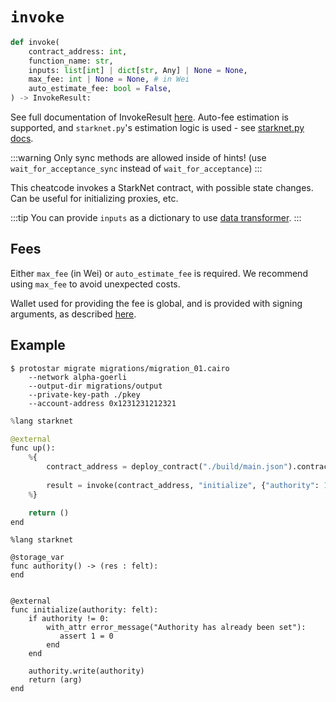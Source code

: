 # `invoke`

```python
def invoke(
    contract_address: int,
    function_name: str,
    inputs: list[int] | dict[str, Any] | None = None,
    max_fee: int | None = None, # in Wei
    auto_estimate_fee: bool = False,
) -> InvokeResult:
```
See full documentation of InvokeResult [here](https://starknetpy.readthedocs.io/en/latest/contract.html#starknet_py.contract.InvokeResult).
Auto-fee estimation is supported, and `starknet.py`'s estimation logic is used - see [starknet.py docs](https://starknetpy.readthedocs.io/en/latest/guide.html?highlight=auto%20estimate#automatic-fee-estimation).

:::warning
Only sync methods are allowed inside of hints! (use `wait_for_acceptance_sync` instead of `wait_for_acceptance`)
:::

This cheatcode invokes a StarkNet contract, with possible state changes. Can be useful for initializing proxies, etc.

:::tip
You can provide `inputs` as a dictionary to use [data transformer](./README.md#data-transformer).
:::

## Fees
Either `max_fee` (in Wei) or `auto_estimate_fee` is required.
We recommend using `max_fee` to avoid unexpected costs.

Wallet used for providing the fee is global, and is provided with signing arguments, as described [here](../01-cli.md#signing-a-declaration).

## Example

```
$ protostar migrate migrations/migration_01.cairo
    --network alpha-goerli
    --output-dir migrations/output
    --private-key-path ./pkey
    --account-address 0x1231231212321
```

```python title="migrations/migration_01.cairo"
%lang starknet

@external
func up():
    %{ 
        contract_address = deploy_contract("./build/main.json").contract_address
        
        result = invoke(contract_address, "initialize", {"authority": 123213123123}, max_fee=10000)
    %}

    return ()
end
```

```cairo title="src/main.cairo"
%lang starknet

@storage_var
func authority() -> (res : felt):
end


@external
func initialize(authority: felt):
    if authority != 0:
        with_attr error_message("Authority has already been set"):
           assert 1 = 0
        end
    end
    
    authority.write(authority)
    return (arg)
end
```